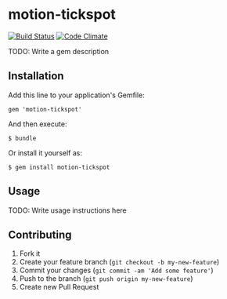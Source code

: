 # motion-tickspot

[![Build Status](https://travis-ci.org/81designs/motion-tickspot.png?branch=master)](https://travis-ci.org/81designs/motion-tickspot)
[![Code Climate](https://codeclimate.com/github/81designs/motion-tickspot.png)](https://codeclimate.com/github/81designs/motion-tickspot)

TODO: Write a gem description

## Installation

Add this line to your application's Gemfile:

    gem 'motion-tickspot'

And then execute:

    $ bundle

Or install it yourself as:

    $ gem install motion-tickspot

## Usage

TODO: Write usage instructions here

## Contributing

1. Fork it
2. Create your feature branch (`git checkout -b my-new-feature`)
3. Commit your changes (`git commit -am 'Add some feature'`)
4. Push to the branch (`git push origin my-new-feature`)
5. Create new Pull Request
